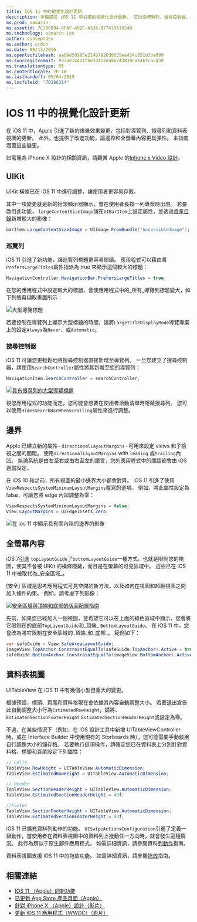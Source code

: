 ```yaml
---
title: IOS 11 中的視覺化設計更新
description: 本檔描述 iOS 11 中引進的視覺化設計更新。 它討論導覽列、搜尋控制器、邊界、全螢幕內容和表格視圖的變更。
ms.prod: xamarin
ms.assetid: 7C300B94-0FAF-492E-A326-877419A1824B
ms.technology: xamarin-ios
author: conceptdev
ms.author: crdun
ms.date: 09/13/2016
ms.openlocfilehash: aa99d50295e214b7926d0655ea434c851b3ba099
ms.sourcegitcommit: 933de144d1fbe7d412e49b743839cae4bfcac439
ms.translationtype: MT
ms.contentlocale: zh-TW
ms.lasthandoff: 09/04/2019
ms.locfileid: "70286314"
---
```

# <a name="visual-design-updates-in-ios-11"></a>IOS 11 中的視覺化設計更新

在 iOS 11 中，Apple 引進了新的視覺效果變更，包括對導覽列、搜尋列和資料表視圖的更新。 此外，也提供了改進功能，讓邊界和全螢幕內容更具彈性。 本指南涵蓋這些變更。 

如需專為 iPhone X 設計的相關資訊，請觀賞 Apple 的[Iphone x Video 設計](https://developer.apple.com/videos/play/fall2017/801/)。

## <a name="uikit"></a>UIKit

UIKit 橫條已在 iOS 11 中進行調整，讓使用者更容易存取。

其中一項變更就是新的抬頭顯示器顯示，會在使用者長按一列專案時出現。 若要啟用此功能， `largeContentSizeImage`請在`UIBarItem`上設定屬性，並透過[資產目錄](~/ios/app-fundamentals/images-icons/displaying-an-image.md)新增較大的影像：

```csharp
barItem.LargeContentSizeImage = UIImage.FromBundle("AccessibleImage");
```

### <a name="navigation-bar"></a>巡覽列
iOS 11 引進了新功能，讓巡覽列標題更容易閱讀。 應用程式可以藉由將`PrefersLargeTitles`屬性指派為 true 來顯示這個較大的標題：

```csharp
NavigationController.NavigationBar.PrefersLargeTitles = true;
```

在您的應用程式中設定較大的標題，會使應用程式中的_所有_導覽列標題變大，如下列螢幕擷取畫面所示：

![大型導覽標題](visual-design-images/image7.png)

若要控制在導覽列上顯示大型標題的時間，請將`LargeTitleDisplayMode`導覽專案上的設定`Always`為`Never`、或`Automatic`。

### <a name="search-controller"></a>搜尋控制器

iOS 11 可讓您更輕鬆地將搜尋控制器直接新增至導覽列。 一旦您建立了搜尋控制器，請使用`SearchController`屬性將其新增至您的導覽列：

```csharp
NavigationItem.SearchController = searchController;
```

[![具有搜尋列的大型導覽標題](visual-design-images/image8-sml.png)](visual-design-images/image8-sml.png#lightbox)

視您應用程式的功能而定，您可能會想要在使用者滾動清單時隱藏搜尋列。 您可以使用`HidesSearchBarWhenScrolling`屬性來進行調整。

## <a name="margins"></a>邊界

Apple 已建立新的屬性– `directionalLayoutMargins` –可用來設定 views 和子檢視之間的間距。 使用`directionalLayoutMargins` with `leading` 或`trailing`內凹。 無論系統是由左至右或由右至左的語言，您的應用程式中的間距都會由 iOS 適當設定。

在 iOS 10 和之前，所有視圖的最小邊界大小都會對齊。 iOS 11 引進了使用`ViewRespectsSystemMinimumLayoutMargins`覆寫的選項。 例如，將此屬性設定為 false，可讓您將 edge 內凹調整為零：

```csharp
ViewRespectsSystemMinimumLayoutMargins = false;
View.LayoutMargins = UIEdgeInsets.Zero;
```

![在 ios 11 中顯示具有零內陷的邊界的影像](visual-design-images/image9.png)

<a name="fullscreen" />

## <a name="full-screen-content"></a>全螢幕內容

iOS 7[引進](~/ios/platform/introduction-to-ios7/ios7-ui.md#fullscreen) `topLayoutGuide`了`bottomLayoutGuide`一種方式，也就是限制您的視圖，使其不會被 UIKit 的橫條隱藏，而且是在螢幕的可見區域中。 這些已在 iOS 11 中被取代為_安全區域_。

[安全] 區域是思考應用程式可見空間的新方法，以及如何在視圖和超級視圖之間加入條件約束。 例如，請考慮下列影像：

[![安全區域與頂端和底部的版面配置指南](visual-design-images/image10-sml.png)](visual-design-images/image10.png#lightbox)

先前，如果您已經加入一個視圖，並希望它可以在上面的綠色區域中顯示，您會將它限制在的底部`TopLayoutGuide`和_頂端_ `BottomLayoutGuide`。 在 iOS 11 中，您會改為將它限制在安全區域的_頂端_和_底部_。 範例如下：

```csharp
var safeGuide = View.SafeAreaLayoutGuide;
imageView.TopAnchor.ConstraintEqualTo(safeGuide.TopAnchor).Active = true;
safeGuide.BottomAnchor.ConstraintEqualTo(imageView.BottomAnchor).Active = true;
```

## <a name="table-view"></a>資料表視圖

UITableView 在 iOS 11 中有幾個小型但重大的變更。

根據預設，標頭、頁尾和資料格現在會依據其內容自動調整大小。 若要退出宣告此自動調整大小行為`EstimatedRowHeight`，請將、 `EstimatedSectionFooterHeight` `EstimatedSectionHeaderHeight`或設定為零。

不過，在某些情況下（例如，在 iOS 設計工具中新增 UITableViewController 時，或在 Interface Builder 中使用現有的 Storboards 時），您可能需要手動啟用自行調整大小的儲存格。 若要執行這項操作，請確定您已在資料表上分別針對資料格、標頭和頁尾設定下列屬性：

```csharp
// Cells
TableView.RowHeight = UITableView.AutomaticDimension;
TableView.EstimatedRowHeight = UITableView.AutomaticDimension;

// Header
TableView.SectionHeaderHeight = UITableView.AutomaticDimension;
TableView.EstimatedSectionHeaderHeight = 40f;

//Footer
TableView.SectionFooterHeight = UITableView.AutomaticDimension;
TableView.EstimatedSectionFooterHeight = 40f;

```

iOS 11 已擴充資料列動作的功能。 `UISwipeActionsConfiguration`引進了定義一組動作，當使用者在資料表視圖中的資料列上撥動任一方向時，就會發生這種情況。 此行為類似于原生郵件應用程式。 如需詳細資訊，請參閱資料[列動作](~/ios/user-interface/controls/tables/row-action.md)指南。

資料表視圖支援 iOS 11 中的拖放功能。 如需詳細資訊，請參閱[拖放](~/ios/platform/introduction-to-ios11/drag-and-drop.md#uitableview)指南。


## <a name="related-links"></a>相關連結

- [IOS 11 （Apple）的新功能](https://developer.apple.com/ios/)
- [已更新 App Store 產品頁面（Apple）](https://developer.apple.com/app-store/product-page/)
- [針對 iPhone X （Apple）設計（影片）](https://developer.apple.com/videos/play/fall2017/801/)
- [更新 iOS 11 應用程式（WWDC）（影片）](https://developer.apple.com/videos/play/wwdc2017/204/)

